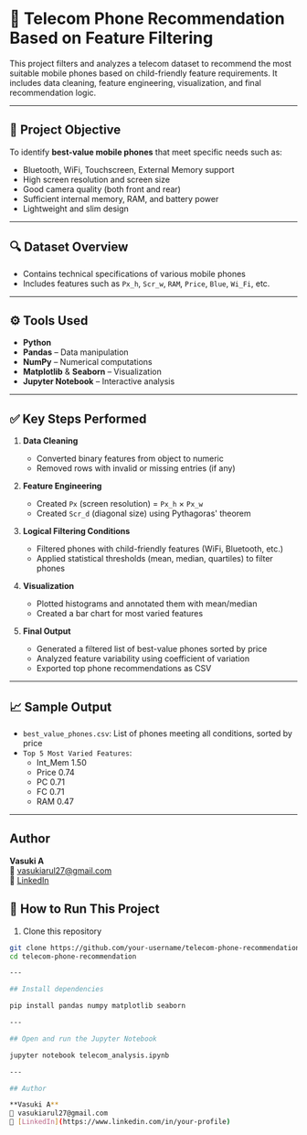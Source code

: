 
# 📱 Telecom Phone Recommendation Based on Feature Filtering

This project filters and analyzes a telecom dataset to recommend the most suitable mobile phones based on child-friendly feature requirements. It includes data cleaning, feature engineering, visualization, and final recommendation logic.

---

## 📌 Project Objective

To identify **best-value mobile phones** that meet specific needs such as:
- Bluetooth, WiFi, Touchscreen, External Memory support
- High screen resolution and screen size
- Good camera quality (both front and rear)
- Sufficient internal memory, RAM, and battery power
- Lightweight and slim design

---

## 🔍 Dataset Overview

- Contains technical specifications of various mobile phones
- Includes features such as `Px_h`, `Scr_w`, `RAM`, `Price`, `Blue`, `Wi_Fi`, etc.

---

## ⚙️ Tools Used

- **Python**
- **Pandas** – Data manipulation
- **NumPy** – Numerical computations
- **Matplotlib** & **Seaborn** – Visualization
- **Jupyter Notebook** – Interactive analysis

---

## ✅ Key Steps Performed

1. **Data Cleaning**
   - Converted binary features from object to numeric
   - Removed rows with invalid or missing entries (if any)

2. **Feature Engineering**
   - Created `Px` (screen resolution) = `Px_h` × `Px_w`
   - Created `Scr_d` (diagonal size) using Pythagoras' theorem

3. **Logical Filtering Conditions**
   - Filtered phones with child-friendly features (WiFi, Bluetooth, etc.)
   - Applied statistical thresholds (mean, median, quartiles) to filter phones

4. **Visualization**
   - Plotted histograms and annotated them with mean/median
   - Created a bar chart for most varied features

5. **Final Output**
   - Generated a filtered list of best-value phones sorted by price
   - Analyzed feature variability using coefficient of variation
   - Exported top phone recommendations as CSV

---

## 📈 Sample Output

- `best_value_phones.csv`: List of phones meeting all conditions, sorted by price
- `Top 5 Most Varied Features`:
   * Int_Mem 1.50
   * Price 0.74
   * PC 0.71
   * FC 0.71
   * RAM 0.47

 
---
## Author

**Vasuki A**  
📧 vasukiarul27@gmail.com  
🔗 [LinkedIn](https://www.linkedin.com/in/your-profile)



## 🚀 How to Run This Project

1. Clone this repository  
 ```bash
 git clone https://github.com/your-username/telecom-phone-recommendation.git
 cd telecom-phone-recommendation

---

## Install dependencies

pip install pandas numpy matplotlib seaborn

---

## Open and run the Jupyter Notebook

jupyter notebook telecom_analysis.ipynb

---

## Author

**Vasuki A**  
📧 vasukiarul27@gmail.com  
🔗 [LinkedIn](https://www.linkedin.com/in/your-profile)





